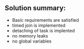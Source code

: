 ## Solution summary:
- Basic requirements are satisfied
- timed join is implemented
- detaching of task is implented
- no memory leaks
- no global variables